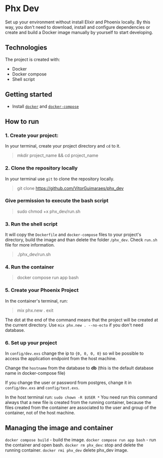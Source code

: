 # Phx Dev 
Set up your environment without install Elixir and Phoenix locally. 
By this way, you don't need to download, install and configure dependencies or create and build a Docker image manually by yourself to start developing.

## Technologies 
The project is created with:
- Docker
- Docker compose
- Shell script

## Getting started
- Install [`docker`](https://docs.docker.com/engine/install/) and [`docker-compose`](https://docs.docker.com/compose/install/)


## How to run 

### 1. Create your project:
In your terminal, create your project directory and `cd` to it.
> mkdir project_name && cd project_name 

### 2. Clone the repository locally  
In your terminal use `git` to clone the repository locally.
> git clone https://github.com/VitorGuimaraes/phx_dev

### Give permission to execute the bash script
> sudo chmod +x phx_dev/run.sh

### 3. Run the shell script
It will copy the `Dockerfile` and `docker-compose` files to your project's directory, build the image and than delete the folder `/phx_dev`. 
Check `run.sh` file for more information.  
> ./phx_dev/run.sh 

### 4. Run the container
> docker compose run app bash

### 5. Create your Phoenix Project
In the container's terminal, run:
> mix phx.new .
> exit

The dot at the end of the command means that the project will be created at the current directory. Use `mix phx.new . --no-ecto` if you don't need database.

### 6. Set up your project
In `config/dev.exs` change the ip to `{0, 0, 0, 0}` so wil be possible to access the application endpoint from the host machine.

Change the `hostname` from the database to **db** (this is the default database name in docker-compose file)

If you change the user or password from postgres, change it in `config/dev.exs` and `config/test.exs`.

In the host terminal run: `sudo chown -R $USER *`
You need run this command always that a new file is created from the running container, because the files created from the container are associated to the user and group of the container, not of the host machine. 

## Managing the image and container
`docker compose build` - build the image.
`docker compose run app bash` - run the container and open bash.
`docker rm phx_dev`: stop and delete the running container. 
`docker rmi phx_dev` delete phx_dev image.
